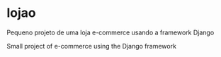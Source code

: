 # lojao
Pequeno projeto de uma loja e-commerce usando a framework Django

Small project of e-commerce using the Django framework
